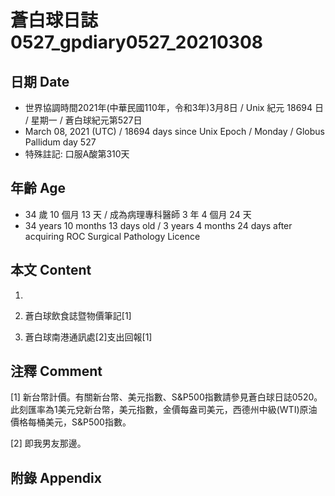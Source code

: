 [_metadata_:encoding]: - "utf-8"
[_metadata_:language]: - "zh-Hant-TW"
[_metadata_:fileformat]: - "markdown"
[_metadata_:MIME_type]: - "text/plain"
[_metadata_:markdown_version]: - "commonmark version 0.29"
[_metadata_:markdown_spec]: - "https://spec.commonmark.org/0.29/"

# 蒼白球日誌0527_gpdiary0527_20210308 #

## 日期 Date ##

* 世界協調時間2021年(中華民國110年，令和3年)3月8日 / Unix 紀元 18694 日 / 星期一 / 蒼白球紀元第527日
* March 08, 2021 (UTC) / 18694 days since Unix Epoch / Monday / Globus Pallidum day 527
* 特殊註記: 口服A酸第310天

## 年齡 Age ##

* 34 歲 10 個月 13 天 / 成為病理專科醫師 3 年 4 個月 24 天
* 34 years 10 months 13 days old / 3 years 4 months 24 days after acquiring ROC Surgical Pathology Licence

## 本文 Content ##

1. 

    
2. 蒼白球飲食誌暨物價筆記[1]

    
3. 蒼白球南港通訊處[2]支出回報[1]

    

## 注釋 Comment ##

[1] 新台幣計價。有關新台幣、美元指數、S&P500指數請參見蒼白球日誌0520。此刻匯率為1美元兌新台幣，美元指數，金價每盎司美元，西德州中級(WTI)原油價格每桶美元，S&P500指數。


[2] 即我男友那邊。



## 附錄 Appendix ##

